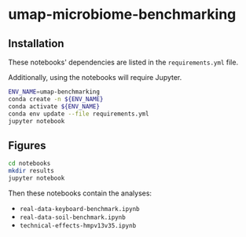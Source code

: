 # umap-microbiome-benchmarking

## Installation
These notebooks' dependencies are listed in the `requirements.yml` file.

Additionally, using the notebooks will require Jupyter.

```bash
ENV_NAME=umap-benchmarking
conda create -n ${ENV_NAME}
conda activate ${ENV_NAME}
conda env update --file requirements.yml
jupyter notebook
```

## Figures

```bash
cd notebooks
mkdir results
jupyter notebook
```

Then these notebooks contain the analyses:
* `real-data-keyboard-benchmark.ipynb`
* `real-data-soil-benchmark.ipynb`
* `technical-effects-hmpv13v35.ipynb`
